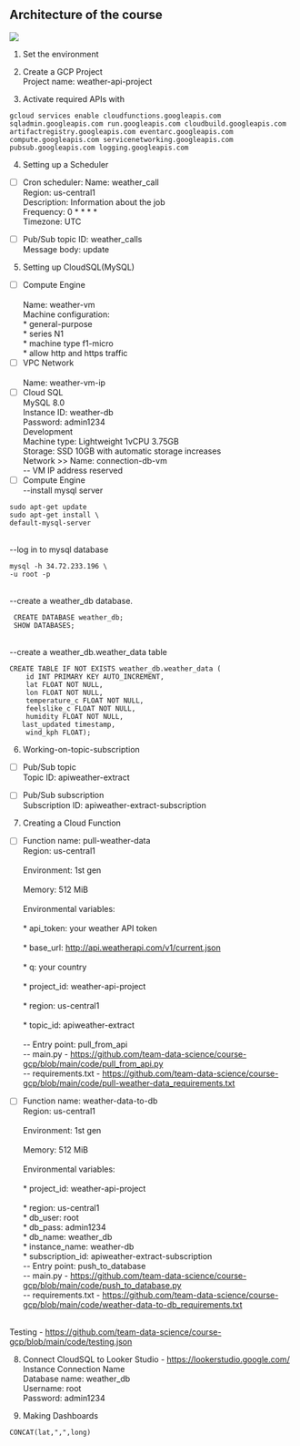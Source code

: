 ## Architecture of the course
<img src="https://github.com/team-data-science/course-gcp/blob/main/images/Architecture.png">


1. Set the environment
   
2. Create a GCP Project
<br/>Project name: weather-api-project

3. Activate required APIs with
```
gcloud services enable cloudfunctions.googleapis.com sqladmin.googleapis.com run.googleapis.com cloudbuild.googleapis.com artifactregistry.googleapis.com eventarc.googleapis.com compute.googleapis.com servicenetworking.googleapis.com pubsub.googleapis.com logging.googleapis.com
```
4. Setting up a Scheduler
- [ ] Cron scheduler:
Name: weather_call<br/> 
Region: us-central1<br/> 
Description: Information about the job<br/> 
Frequency: 0 * * * *<br/> 
Timezone: UTC<br/> 

- [ ] Pub/Sub topic ID: weather_calls
<br/>Message body: update

5. Setting up CloudSQL(MySQL)
- [ ] Compute Engine  
<br/>Name: weather-vm
<br/>Machine configuration:
<br/>* general-purpose
<br/>* series N1
<br/>* machine type f1-micro
<br/>* allow http and https traffic
 - [ ] VPC Network  
<br/>Name: weather-vm-ip
 - [ ] Cloud SQL
<br/>MySQL 8.0
<br/>Instance ID: weather-db
<br/>Password: admin1234
<br/>Development
<br/>Machine type: Lightweight 1vCPU 3.75GB
<br/>Storage: SSD 10GB with automatic storage increases
<br/>Network >> Name: connection-db-vm
<br/>-- VM IP address reserved
- [ ] Compute Engine  
--install mysql server
```
sudo apt-get update
sudo apt-get install \
default-mysql-server
```
<br/>--log in to mysql database
```
mysql -h 34.72.233.196 \
-u root -p
```
<br/>--create a weather_db database.
```
 CREATE DATABASE weather_db;
 SHOW DATABASES; 
```
<br/>--create a weather_db.weather_data table
```
CREATE TABLE IF NOT EXISTS weather_db.weather_data (
  	id INT PRIMARY KEY AUTO_INCREMENT,
  	lat FLOAT NOT NULL,
  	lon FLOAT NOT NULL,
  	temperature_c FLOAT NOT NULL,
  	feelslike_c FLOAT NOT NULL,
  	humidity FLOAT NOT NULL,
   last_updated timestamp,
  	wind_kph FLOAT);
```

6. Working-on-topic-subscription  
- [ ] Pub/Sub topic
<br/>Topic ID: apiweather-extract

- [ ] Pub/Sub subscription
<br/>Subscription ID: apiweather-extract-subscription

7. Creating a Cloud Function
- [ ] Function name: pull-weather-data
<br/>Region: us-central1  
<br/>Environment: 1st gen  
<br/>Memory: 512 MiB  
<br/>Environmental variables:  
<br/>*        api_token: your weather API token  
<br/>*        base_url: http://api.weatherapi.com/v1/current.json  
<br/>*        q: your country  
<br/>*        project_id: weather-api-project  
<br/>*        region: us-central1  
<br/>*        topic_id: apiweather-extract  
<br/>--        Entry point: pull_from_api
<br/>--        main.py - https://github.com/team-data-science/course-gcp/blob/main/code/pull_from_api.py
<br/>--        requirements.txt - https://github.com/team-data-science/course-gcp/blob/main/code/pull-weather-data_requirements.txt

- [ ] Function name: weather-data-to-db
<br/>Region: us-central1  
<br/>Environment: 1st gen  
<br/>Memory: 512 MiB  
<br/>Environmental variables:  
<br/>*       project_id: weather-api-project  
<br/>*       region: us-central1 
<br/>*       db_user: root
<br/>*       db_pass: admin1234
<br/>*       db_name: weather_db
<br/>*       instance_name: weather-db
<br/>*       subscription_id: apiweather-extract-subscription
<br/>--        Entry point: push_to_database
<br/>--        main.py - https://github.com/team-data-science/course-gcp/blob/main/code/push_to_database.py
<br/>--        requirements.txt - https://github.com/team-data-science/course-gcp/blob/main/code/weather-data-to-db_requirements.txt

<br/> Testing - https://github.com/team-data-science/course-gcp/blob/main/code/testing.json

8. Connect CloudSQL to Looker Studio - https://lookerstudio.google.com/
<br/>Instance Connection Name
<br/>Database name: weather_db
<br/>Username: root
<br/>Password: admin1234

9. Making Dashboards
```
CONCAT(lat,",",long)
```
